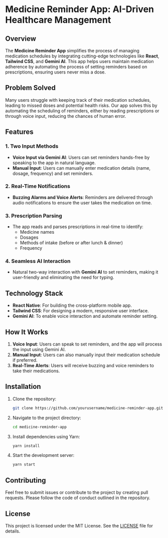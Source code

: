 # Medicine Reminder App: AI-Driven Healthcare Management

## Overview

The **Medicine Reminder App** simplifies the process of managing medication schedules by integrating cutting-edge technologies like **React**, **Tailwind CSS**, and **Gemini AI**. This app helps users maintain medication adherence by automating the process of setting reminders based on prescriptions, ensuring users never miss a dose.

## Problem Solved

Many users struggle with keeping track of their medication schedules, leading to missed doses and potential health risks. Our app solves this by automating the scheduling of reminders, either by reading prescriptions or through voice input, reducing the chances of human error.

## Features

### 1. Two Input Methods
- **Voice Input via Gemini AI**: Users can set reminders hands-free by speaking to the app in natural language.
- **Manual Input**: Users can manually enter medication details (name, dosage, frequency) and set reminders.

### 2. Real-Time Notifications
- **Buzzing Alarms and Voice Alerts**: Reminders are delivered through audio notifications to ensure the user takes the medication on time.

### 3. Prescription Parsing
- The app reads and parses prescriptions in real-time to identify:
  - Medicine names
  - Dosages
  - Methods of intake (before or after lunch & dinner)
  - Frequency

### 4. Seamless AI Interaction
- Natural two-way interaction with **Gemini AI** to set reminders, making it user-friendly and eliminating the need for typing.

## Technology Stack
- **React Native**: For building the cross-platform mobile app.
- **Tailwind CSS**: For designing a modern, responsive user interface.
- **Gemini AI**: To enable voice interaction and automate reminder setting.

## How It Works
1. **Voice Input**: Users can speak to set reminders, and the app will process the input using Gemini AI.
2. **Manual Input**: Users can also manually input their medication schedule if preferred.
3. **Real-Time Alerts**: Users will receive buzzing and voice reminders to take their medications.

## Installation

1. Clone the repository:
    ```bash
    git clone https://github.com/yourusername/medicine-reminder-app.git
    ```
   
2. Navigate to the project directory:
    ```bash
    cd medicine-reminder-app
    ```

3. Install dependencies using Yarn:
    ```bash
    yarn install
    ```

4. Start the development server:
    ```bash
    yarn start
    ```

## Contributing
Feel free to submit issues or contribute to the project by creating pull requests. Please follow the code of conduct outlined in the repository.

## License
This project is licensed under the MIT License. See the [LICENSE](./LICENSE) file for details.


